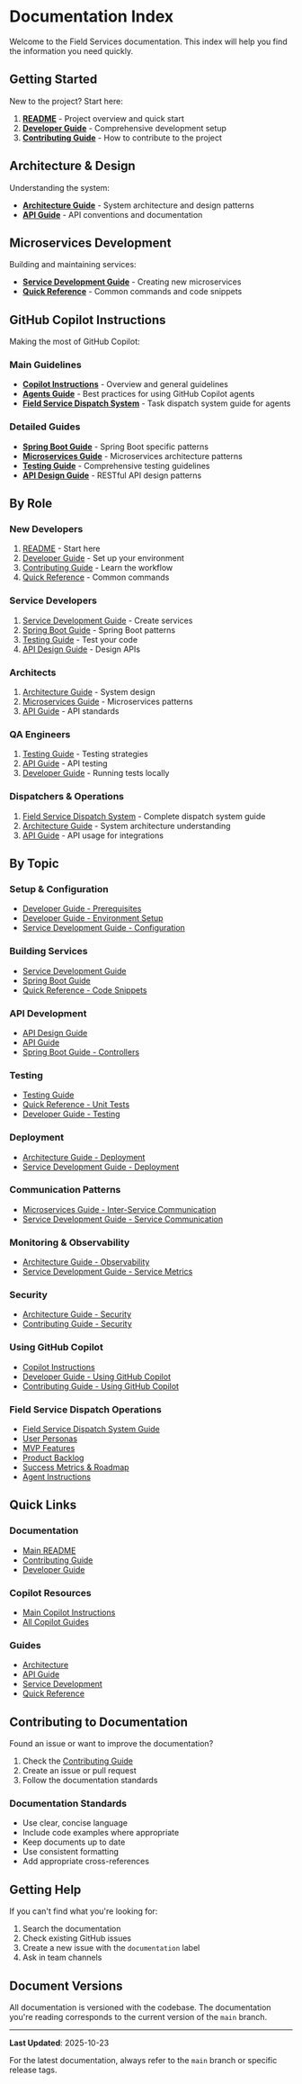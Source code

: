 # Documentation Index

Welcome to the Field Services documentation. This index will help you find the information you need quickly.

## Getting Started

New to the project? Start here:

1. **[README](../README.md)** - Project overview and quick start
2. **[Developer Guide](developer-guide.md)** - Comprehensive development setup
3. **[Contributing Guide](../CONTRIBUTING.md)** - How to contribute to the project

## Architecture & Design

Understanding the system:

- **[Architecture Guide](architecture.md)** - System architecture and design patterns
- **[API Guide](api-guide.md)** - API conventions and documentation

## Microservices Development

Building and maintaining services:

- **[Service Development Guide](microservices/service-development-guide.md)** - Creating new microservices
- **[Quick Reference](microservices/quick-reference.md)** - Common commands and code snippets

## GitHub Copilot Instructions

Making the most of GitHub Copilot:

### Main Guidelines
- **[Copilot Instructions](../.github/copilot-instructions.md)** - Overview and general guidelines
- **[Agents Guide](../.github/agents.md)** - Best practices for using GitHub Copilot agents
- **[Field Service Dispatch System](../.github/field-service-dispatch-system.md)** - Task dispatch system guide for agents

### Detailed Guides
- **[Spring Boot Guide](../.github/copilot-instructions/spring-boot.md)** - Spring Boot specific patterns
- **[Microservices Guide](../.github/copilot-instructions/microservices.md)** - Microservices architecture patterns
- **[Testing Guide](../.github/copilot-instructions/testing.md)** - Comprehensive testing guidelines
- **[API Design Guide](../.github/copilot-instructions/api-design.md)** - RESTful API design patterns

## By Role

### New Developers

1. [README](../README.md) - Start here
2. [Developer Guide](developer-guide.md) - Set up your environment
3. [Contributing Guide](../CONTRIBUTING.md) - Learn the workflow
4. [Quick Reference](microservices/quick-reference.md) - Common commands

### Service Developers

1. [Service Development Guide](microservices/service-development-guide.md) - Create services
2. [Spring Boot Guide](../.github/copilot-instructions/spring-boot.md) - Spring Boot patterns
3. [Testing Guide](../.github/copilot-instructions/testing.md) - Test your code
4. [API Design Guide](../.github/copilot-instructions/api-design.md) - Design APIs

### Architects

1. [Architecture Guide](architecture.md) - System design
2. [Microservices Guide](../.github/copilot-instructions/microservices.md) - Microservices patterns
3. [API Guide](api-guide.md) - API standards

### QA Engineers

1. [Testing Guide](../.github/copilot-instructions/testing.md) - Testing strategies
2. [API Guide](api-guide.md) - API testing
3. [Developer Guide](developer-guide.md) - Running tests locally

### Dispatchers & Operations

1. [Field Service Dispatch System](../.github/field-service-dispatch-system.md) - Complete dispatch system guide
2. [Architecture Guide](architecture.md) - System architecture understanding
3. [API Guide](api-guide.md) - API usage for integrations

## By Topic

### Setup & Configuration

- [Developer Guide - Prerequisites](developer-guide.md#prerequisites)
- [Developer Guide - Environment Setup](developer-guide.md#development-environment-setup)
- [Service Development Guide - Configuration](microservices/service-development-guide.md#configuration)

### Building Services

- [Service Development Guide](microservices/service-development-guide.md)
- [Spring Boot Guide](../.github/copilot-instructions/spring-boot.md)
- [Quick Reference - Code Snippets](microservices/quick-reference.md#code-snippets)

### API Development

- [API Design Guide](../.github/copilot-instructions/api-design.md)
- [API Guide](api-guide.md)
- [Spring Boot Guide - Controllers](../.github/copilot-instructions/spring-boot.md#rest-controllers)

### Testing

- [Testing Guide](../.github/copilot-instructions/testing.md)
- [Quick Reference - Unit Tests](microservices/quick-reference.md#unit-test)
- [Developer Guide - Testing](developer-guide.md#testing)

### Deployment

- [Architecture Guide - Deployment](architecture.md#deployment)
- [Service Development Guide - Deployment](microservices/service-development-guide.md#deployment)

### Communication Patterns

- [Microservices Guide - Inter-Service Communication](../.github/copilot-instructions/microservices.md#inter-service-communication)
- [Service Development Guide - Service Communication](microservices/service-development-guide.md#service-communication)

### Monitoring & Observability

- [Architecture Guide - Observability](architecture.md#observability)
- [Service Development Guide - Service Metrics](microservices/service-development-guide.md#service-metrics)

### Security

- [Architecture Guide - Security](architecture.md#security)
- [Contributing Guide - Security](../CONTRIBUTING.md#security)

### Using GitHub Copilot

- [Copilot Instructions](../.github/copilot-instructions.md)
- [Developer Guide - Using GitHub Copilot](developer-guide.md#using-github-copilot)
- [Contributing Guide - Using GitHub Copilot](../CONTRIBUTING.md#using-github-copilot)

### Field Service Dispatch Operations

- [Field Service Dispatch System Guide](../.github/field-service-dispatch-system.md)
- [User Personas](../.github/field-service-dispatch-system.md#user-personas)
- [MVP Features](../.github/field-service-dispatch-system.md#mvp-features)
- [Product Backlog](../.github/field-service-dispatch-system.md#product-backlog-moscow-framework)
- [Success Metrics & Roadmap](../.github/field-service-dispatch-system.md#success-metrics--roadmap)
- [Agent Instructions](../.github/field-service-dispatch-system.md#agent-instruction-guidelines)

## Quick Links

### Documentation
- [Main README](../README.md)
- [Contributing Guide](../CONTRIBUTING.md)
- [Developer Guide](developer-guide.md)

### Copilot Resources
- [Main Copilot Instructions](../.github/copilot-instructions.md)
- [All Copilot Guides](../.github/copilot-instructions/)

### Guides
- [Architecture](architecture.md)
- [API Guide](api-guide.md)
- [Service Development](microservices/service-development-guide.md)
- [Quick Reference](microservices/quick-reference.md)

## Contributing to Documentation

Found an issue or want to improve the documentation?

1. Check the [Contributing Guide](../CONTRIBUTING.md)
2. Create an issue or pull request
3. Follow the documentation standards

### Documentation Standards

- Use clear, concise language
- Include code examples where appropriate
- Keep documents up to date
- Use consistent formatting
- Add appropriate cross-references

## Getting Help

If you can't find what you're looking for:

1. Search the documentation
2. Check existing GitHub issues
3. Create a new issue with the `documentation` label
4. Ask in team channels

## Document Versions

All documentation is versioned with the codebase. The documentation you're reading corresponds to the current version of the `main` branch.

---

**Last Updated**: 2025-10-23

For the latest documentation, always refer to the `main` branch or specific release tags.

